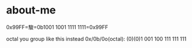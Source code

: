 # about-me
0x99FF=駿=0b1001 1001 1111 1111=0x99FF

octal you group like this instead  0x/0b/0o(octal): 
    (0)(0)1 001 100 111 111 111
